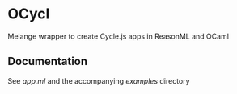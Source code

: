 # OCycl

Melange wrapper to create Cycle.js apps in ReasonML and OCaml

## Documentation

See _app.ml_ and the accompanying _examples_ directory